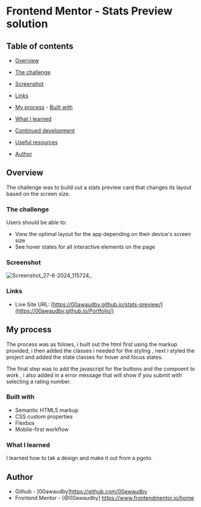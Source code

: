 # Frontend Mentor - Stats Preview solution


## Table of contents

- [Overview](#overview)

- [The challenge](#the-challenge)
  
- [Screenshot](#screenshot)
  
- [Links](#links)
  
- [My process](#my-process) - [Built with](#built-with)
  
- [What I learned](#what-i-learned)
  
- [Continued development](#continued-development)
  
- [Useful resources](#useful-resources)
- [Author](#author)



## Overview

The challenge was to build out a stats preview card that changes its layout based on the screen size.

### The challenge

Users should be able to:

- View the optimal layout for the app depending on their device's screen size
- See hover states for all interactive elements on the page


### Screenshot
![Screenshot_27-6-2024_115724_](https://github.com/00awaudby/Portfolio/assets/84845712/faec1d58-e13a-48fe-bdbd-90736f827c5c)





### Links

- Live Site URL: [https://00awaudby.github.io/stats-preview/](https://00awaudby.github.io/Portfolio/)

## My process
The process was as folows, i built out the html first using the markup provided, i then added the classes i needed for the styling , next i styled the project and added the state classes for hover and focus states.

The final step was to add the javascript for the buttons and the compoent to work , i also added in a error message that will show if you submit with selecting a rating number.

### Built with

- Semantic HTML5 markup
- CSS custom properties
- Flexbox
- Mobile-first workflow




### What I learned
I learned how to tak a design and make it out from a pgoto.


## Author

- Github - [00awaudby]https://github.com/00awaudby
- Frontend Mentor - [@00awaudby] https://www.frontendmentor.io/home




